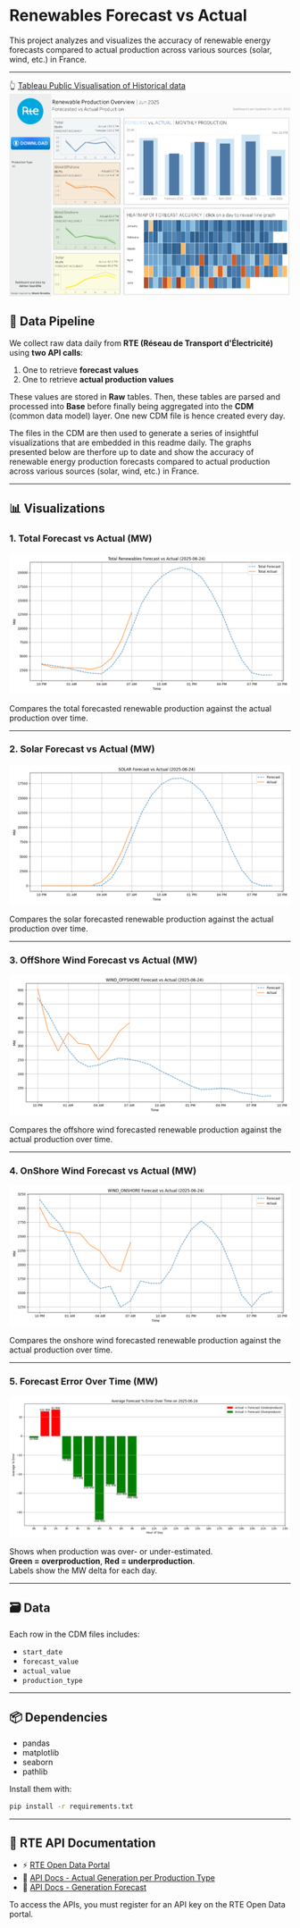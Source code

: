 # Renewables Forecast vs Actual

This project analyzes and visualizes the accuracy of renewable energy forecasts compared to actual production across various sources (solar, wind, etc.) in France.

---
👆 [Tableau Public Visualisation of Historical data](https://public.tableau.com/views/RenewableProductionOverviewForecastedvsActualProduction/RenewableProductionOverview?:language=en-GB&publish=yes&:sid=&:redirect=auth&:display_count=n&:origin=viz_share_link)
![Forecast vs Actual Renewable Energy Production](charts/Renewable-Production-Overview.png)
## 🔗 Data Pipeline

We collect raw data daily from **RTE (Réseau de Transport d'Électricité)** using **two API calls**:

1. One to retrieve **forecast values**
2. One to retrieve **actual production values**

These values are stored in **Raw** tables.
Then, these tables are parsed and processed into **Base** before finally being aggregated into the **CDM** (common data model) layer.
One new CDM file is hence created every day.

The files in the CDM are then used to generate a series of insightful visualizations that are embedded in this readme daily.
The graphs presented below are therfore up to date and show the accuracy of renewable energy production forecasts compared to actual production across various sources (solar, wind, etc.) in France.

---

## 📊 Visualizations

### 1. Total Forecast vs Actual (MW)

![Total Forecast vs Actual](charts/total_renewables_forecast_vs_actual.png)

Compares the total forecasted renewable production against the actual production over time.

---

### 2. Solar Forecast vs Actual (MW)

![Total Forecast vs Actual](charts/solar_forecast_vs_actual.png)

Compares the solar forecasted renewable production against the actual production over time.

---

### 3. OffShore Wind Forecast vs Actual (MW)

![Total Forecast vs Actual](charts/wind_offshore_forecast_vs_actual.png)

Compares the offshore wind forecasted renewable production against the actual production over time.

---

### 4. OnShore Wind Forecast vs Actual (MW)

![Total Forecast vs Actual](charts/wind_onshore_forecast_vs_actual.png)

Compares the onshore wind forecasted renewable production against the actual production over time.

---

### 5. Forecast Error Over Time (MW)

![Forecast Error Over Time](charts/forecast_error_over_time.png)

Shows when production was over- or under-estimated.  
**Green = overproduction**, **Red = underproduction**.  
Labels show the MW delta for each day.

---

## 🗃️ Data

Each row in the CDM files includes:
- `start_date`
- `forecast_value`
- `actual_value`
- `production_type`

---

## 📦 Dependencies

- pandas  
- matplotlib  
- seaborn  
- pathlib

Install them with:

```bash
pip install -r requirements.txt
```
---

## 📄 RTE API Documentation

- ⚡ [RTE Open Data Portal](https://data.rte-france.com/)
- 📘 [API Docs - Actual Generation per Production Type](https://data.rte-france.com/catalog/-/api-doc/Actual%20generation%20per%20production%20type)
- 📘 [API Docs - Generation Forecast](https://data.rte-france.com/catalog/-/api-doc/Generation%20forecast)

To access the APIs, you must register for an API key on the RTE Open Data portal.
